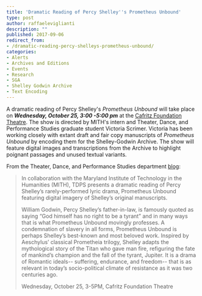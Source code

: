 ```yaml
---
title: 'Dramatic Reading of Percy Shelley''s Prometheus Unbound'
type: post
author: raffaeleviglianti
description: ""
published: 2017-09-06
redirect_from: 
- /dramatic-reading-percy-shelleys-prometheus-unbound/
categories:
- Alerts
- Archives and Editions
- Events
- Research
- SGA
- Shelley Godwin Archive
- Text Encoding
---
```

A dramatic reading of Percy Shelley's _Prometheus Unbound_ will take place on _**Wednesday, October 25, 3:00 -5:00 pm**_ at the [Cafritz Foundation Theatre](http://theclarice.umd.edu/venues/cafritz-foundation-theatre). The show is directed by MITH's intern and Theater, Dance, and Performance Studies graduate student Victoria Scrimer. Victoria has been working closely with extant draft and fair copy manuscripts of _Prometheus Unbound_ by encoding them for the Shelley-Godwin Archive. The show will feature digital images and transcriptions from the Archive to highlight poignant passages and unused textual variants.

From the Theater, Dance, and Performance Studies department [blog](http://tdps.umd.edu/event/2013-2014/wednesday-lecture-series-2):

> In collaboration with the Maryland Institute of Technology in the Humanities (MITH), TDPS presents a dramatic reading of Percy Shelley’s rarely-performed lyric drama, Prometheus Unbound featuring digital imagery of Shelley’s original manuscripts.
>
> William Godwin, Percy Shelley’s father-in-law, is famously quoted as saying “God himself has no right to be a tyrant” and in many ways that is what Prometheus Unbound movingly professes. A condemnation of slavery in all forms, Prometheus Unbound is perhaps Shelley’s best-known and most beloved work. Inspired by Aeschylus’ classical Prometheia trilogy, Shelley adapts the mythological story of the Titan who gave man fire, refiguring the fate of mankind’s champion and the fall of the tyrant, Jupiter. It is a drama of Romantic ideals-- suffering, endurance, and freedom-- that is as relevant in today’s socio-political climate of resistance as it was two centuries ago.
>
> Wednesday, October 25, 3-5PM, Cafritz Foundation Theatre
